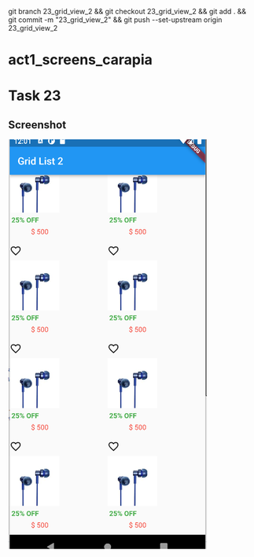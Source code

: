 git branch 23_grid_view_2 && git checkout 23_grid_view_2 && git add . && git commit -m "23_grid_view_2" && git push --set-upstream origin 23_grid_view_2

# act1_screens_carapia

# Task 23

## Screenshot

![23_exercise23](screenshots/exercise23.png)

